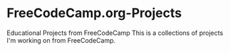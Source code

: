 # FreeCodeCamp.org-Projects
Educational Projects from FreeCodeCamp
This is a collections of projects I'm working on from FreeCodeCamp.
